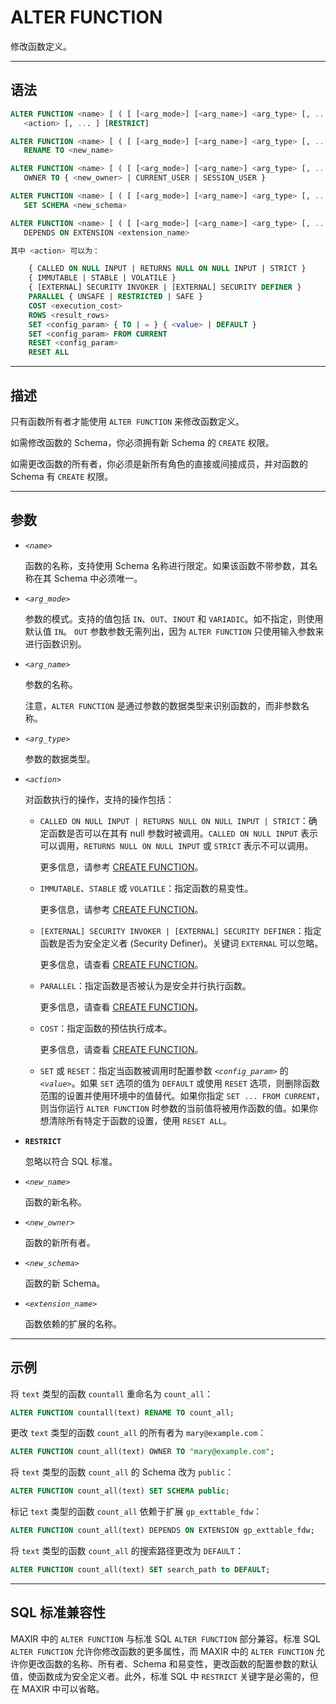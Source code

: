 ALTER FUNCTION
=====

修改函数定义。

---

语法
--------

```sql
ALTER FUNCTION <name> [ ( [ [<arg_mode>] [<arg_name>] <arg_type> [, ...] ] ) ] 
   <action> [, ... ] [RESTRICT]

ALTER FUNCTION <name> [ ( [ [<arg_mode>] [<arg_name>] <arg_type> [, ...] ] ) ]
   RENAME TO <new_name>

ALTER FUNCTION <name> [ ( [ [<arg_mode>] [<arg_name>] <arg_type> [, ...] ] ) ]
   OWNER TO { <new_owner> | CURRENT_USER | SESSION_USER }

ALTER FUNCTION <name> [ ( [ [<arg_mode>] [<arg_name>] <arg_type> [, ...] ] ) ]
   SET SCHEMA <new_schema>

ALTER FUNCTION <name> [ ( [ [<arg_mode>] [<arg_name>] <arg_type> [, ...] ] ) ]
   DEPENDS ON EXTENSION <extension_name>

其中 <action> 可以为：

    { CALLED ON NULL INPUT | RETURNS NULL ON NULL INPUT | STRICT }
    { IMMUTABLE | STABLE | VOLATILE }
    { [EXTERNAL] SECURITY INVOKER | [EXTERNAL] SECURITY DEFINER }
    PARALLEL { UNSAFE | RESTRICTED | SAFE }
    COST <execution_cost>
    ROWS <result_rows>
    SET <config_param> { TO | = } { <value> | DEFAULT }
    SET <config_param> FROM CURRENT
    RESET <config_param>
    RESET ALL
```
---
描述
--------

只有函数所有者才能使用 `ALTER FUNCTION` 来修改函数定义。

如需修改函数的 Schema，你必须拥有新 Schema 的 `CREATE` 权限。 

如需更改函数的所有者，你必须是新所有角色的直接或间接成员，并对函数的 Schema 有 `CREATE` 权限。

---
参数
----------

- _`<name>`_

   函数的名称，支持使用 Schema 名称进行限定。如果该函数不带参数，其名称在其 Schema 中必须唯一。

- _`<arg_mode>`_

   参数的模式。支持的值包括 `IN`、`OUT`、`INOUT` 和 `VARIADIC`。如不指定，则使用默认值 `IN`。 `OUT` 参数参数无需列出，因为 `ALTER FUNCTION` 只使用输入参数来进行函数识别。

- _`<arg_name>`_

   参数的名称。 

   注意，`ALTER FUNCTION` 是通过参数的数据类型来识别函数的，而非参数名称。

- _`<arg_type>`_

   参数的数据类型。

- _`<action>`_

   对函数执行的操作，支持的操作包括：
   - `CALLED ON NULL INPUT | RETURNS NULL ON NULL INPUT | STRICT`：确定函数是否可以在其有 null 参数时被调用。`CALLED ON NULL INPUT` 表示可以调用，`RETURNS NULL ON NULL INPUT` 或 `STRICT` 表示不可以调用。
   
      更多信息，请参考 [CREATE FUNCTION](/maxir/Reference_Manual/sql-commands/create-function.md)。

   - `IMMUTABLE`、`STABLE` 或 `VOLATILE`：指定函数的易变性。

      更多信息，请参考 [CREATE FUNCTION](/maxir/Reference_Manual/sql-commands/create-function.md)。

   - `[EXTERNAL] SECURITY INVOKER | [EXTERNAL] SECURITY DEFINER`：指定函数是否为安全定义者 (Security Definer)。关键词 `EXTERNAL` 可以忽略。 
   
      更多信息，请查看 [CREATE FUNCTION](/maxir/Reference_Manual/sql-commands/create-function.md)。

   - `PARALLEL`：指定函数是否被认为是安全并行执行函数。
   
      更多信息，请查看 [CREATE FUNCTION](/maxir/Reference_Manual/sql-commands/create-function.md)。

   - `COST`：指定函数的预估执行成本。 
   
      更多信息，请查看 [CREATE FUNCTION](/maxir/Reference_Manual/sql-commands/create-function.md)。

   - `SET` 或 `RESET`：指定当函数被调用时配置参数 _`<config_param>`_ 的 _`<value>`_。如果 `SET` 选项的值为 `DEFAULT` 或使用 `RESET` 选项，则删除函数范围的设置并使用环境中的值替代。如果你指定 `SET ... FROM CURRENT`，则当你运行 `ALTER FUNCTION` 时参数的当前值将被用作函数的值。如果你想清除所有特定于函数的设置，使用 `RESET ALL`。 

- **`RESTRICT`**

   忽略以符合 SQL 标准。

- _`<new_name>`_

   函数的新名称。

- _`<new_owner>`_

   函数的新所有者。

- _`<new_schema>`_

   函数的新 Schema。 

- _`<extension_name>`_

   函数依赖的扩展的名称。


---

示例
--------

将 `text` 类型的函数 `countall` 重命名为 `count_all`：

```sql
ALTER FUNCTION countall(text) RENAME TO count_all;
```

更改 `text` 类型的函数 `count_all` 的所有者为 `mary@example.com`：

```sql
ALTER FUNCTION count_all(text) OWNER TO "mary@example.com";
```

将 `text` 类型的函数 `count_all` 的 Schema 改为 `public`：

```sql
ALTER FUNCTION count_all(text) SET SCHEMA public;
```

标记 `text` 类型的函数 `count_all` 依赖于扩展 `gp_exttable_fdw`：

```sql
ALTER FUNCTION count_all(text) DEPENDS ON EXTENSION gp_exttable_fdw;
```

将 `text` 类型的函数 `count_all` 的搜索路径更改为 `DEFAULT`：

```sql
ALTER FUNCTION count_all(text) SET search_path to DEFAULT;
```

---


SQL 标准兼容性
-------------

MAXIR 中的 `ALTER FUNCTION` 与标准 SQL `ALTER FUNCTION` 部分兼容。标准 SQL `ALTER FUNCTION` 允许你修改函数的更多属性，而 MAXIR 中的 `ALTER FUNCTION` 允许你更改函数的名称、所有者、Schema 和易变性，更改函数的配置参数的默认值，使函数成为安全定义者。此外，标准 SQL 中 `RESTRICT` 关键字是必需的，但在 MAXIR 中可以省略。
